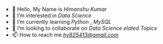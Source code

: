 - 👋 Hello, My Name is *Himanshu Kumar*
- 👀 I’m interested in *Data Science*
- 🌱 I’m currently learning *Python* , *MySQL*
- 💞️ I’m looking to collaborate on *Data Science elated Topics*
- 📫 How to reach me *hy825413@gmail.com*

<!---
Himanshu3231/Himanshu3231 is a ✨ unique ✨ repository because its `README.md` (this file) appears on your GitHub profile.
You can click the Preview link to take a look at your changes.
--->
